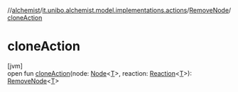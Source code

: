 //[alchemist](../../../index.md)/[it.unibo.alchemist.model.implementations.actions](../index.md)/[RemoveNode](index.md)/[cloneAction](clone-action.md)

# cloneAction

[jvm]\
open fun [cloneAction](clone-action.md)(node: [Node](../../it.unibo.alchemist.model.interfaces/-node/index.md)<[T](../../it.unibo.alchemist.model.implementations.timedistributions/-weibull-distributed-weibull-time/index.md)>, reaction: [Reaction](../../it.unibo.alchemist.model.interfaces/-reaction/index.md)<[T](../../it.unibo.alchemist.model.implementations.timedistributions/-weibull-distributed-weibull-time/index.md)>): [RemoveNode](index.md)<[T](../../it.unibo.alchemist.model.implementations.timedistributions/-weibull-distributed-weibull-time/index.md)>

